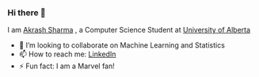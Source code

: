 ### Hi there 👋

<!--
**Akarsh654/Akarsh654** is a ✨ _special_ ✨ repository because its `README.md` (this file) appears on your GitHub profile. -->

I am [Akrash Sharma](https://akrashsharma.net/) , a Computer Science Student at [University of Alberta](https://www.ualberta.ca/index.html) 


- 👯 I’m looking to collaborate on Machine Learning and Statistics
- 📫 How to reach me: [LinkedIn](https://www.linkedin.com/in/akrash-sharma/)
- ⚡ Fun fact: I am a Marvel fan!



